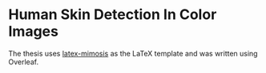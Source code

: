 # Human Skin Detection In Color Images

The thesis uses [latex-mimosis](https://github.com/Pseudomanifold/latex-mimosis) as the LaTeX template and was written using Overleaf.
